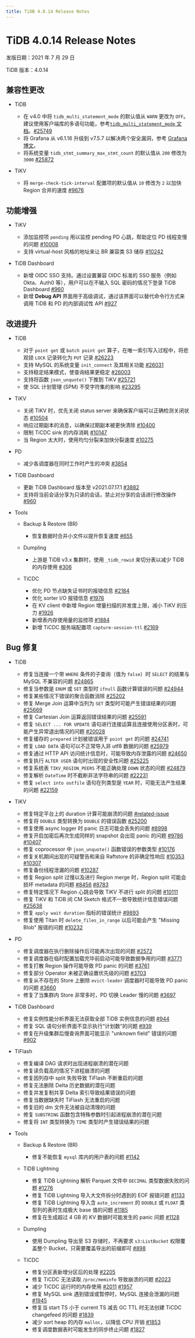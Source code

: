 ```yaml
---
title: TiDB 4.0.14 Release Notes
---
```


# TiDB 4.0.14 Release Notes

发版日期：2021 年 7 月 29 日

TiDB 版本：4.0.14

## 兼容性更改

+ TiDB

    - 在 v4.0 中将 `tidb_multi_statement_mode` 的默认值从 `WARN` 更改为 `OFF`。建议使用客户端库的多语句功能，参考[`tidb_multi_statement_mode` 文档](/system-variables.md#tidb_multi_statement_mode-从-v4011-版本开始引入)。[#25749](https://github.com/pingcap/tidb/pull/25749)
    - 将 Grafana 从 v6.1.16 升级到 v7.5.7 以解决两个安全漏洞，参考 [Grafana 博文](https://grafana.com/blog/2020/06/03/grafana-6.7.4-and-7.0.2-released-with-important-security-fix/)。
    - 将系统变量 `tidb_stmt_summary_max_stmt_count` 的默认值从 `200` 修改为 `3000` [#25872](https://github.com/pingcap/tidb/pull/25872)

+ TiKV

    - 将 `merge-check-tick-interval` 配置项的默认值从 `10` 修改为 `2` 以加快 Region 合并的速度 [#9676](https://github.com/tikv/tikv/pull/9676)

## 功能增强

+ TiKV

    - 添加监控项 `pending` 用以监控 pending PD 心跳，帮助定位 PD 线程变慢的问题 [#10008](https://github.com/tikv/tikv/pull/10008)
    - 支持 virtual-host 风格的地址来让 BR 兼容类 S3 储存 [#10242](https://github.com/tikv/tikv/pull/10242)

+ TiDB Dashboard

    - 新增 OIDC SSO 支持。通过设置兼容 OIDC 标准的 SSO 服务（例如 Okta、Auth0 等），用户可以在不输入 SQL 密码的情况下登录 TiDB Dashboard [#960](https://github.com/pingcap/tidb-dashboard/pull/960)
    - 新增 **Debug API** 界面用于高级调试，通过该界面可以替代命令行方式来调用 TiDB 和 PD 的内部调试性 API [#927](https://github.com/pingcap/tidb-dashboard/pull/927)

## 改进提升

+ TiDB

    - 对于 `point get` 或 `batch point get` 算子，在唯一索引写入过程中，将悲观锁 `LOCK` 记录转化为 `PUT` 记录 [#26223](https://github.com/pingcap/tidb/pull/26223)
    - 支持 MySQL 的系统变量 `init_connect` 及其相关功能 [#26031](https://github.com/pingcap/tidb/pull/26031)
    - 支持稳定结果模式，使查询结果更稳定 [#26003](https://github.com/pingcap/tidb/pull/26003)
    - 支持将函数 `json_unquote()` 下推到 TiKV [#25721](https://github.com/pingcap/tidb/pull/25721)
    - 使 SQL 计划管理 (SPM) 不受字符集的影响 [#23295](https://github.com/pingcap/tidb/pull/23295)

+ TiKV

    - 关闭 TiKV 时，优先关闭 status server 来确保客户端可以正确检测关闭状态 [#10504](https://github.com/tikv/tikv/pull/10504)
    - 响应过期副本的消息，以确保过期副本被更快清除 [#10400](https://github.com/tikv/tikv/pull/10400)
    - 限制 TiCDC sink 的内存消耗 [#10147](https://github.com/tikv/tikv/pull/10147)
    - 当 Region 太大时，使用均匀分裂来加快分裂速度 [#10275](https://github.com/tikv/tikv/pull/10275)

+ PD

    - 减少各调度器在同时工作时产生的冲突 [#3854](https://github.com/tikv/pd/pull/3854)

+ TiDB Dashboard

    - 更新 TiDB Dashboard 版本至 v2021.07.17.1 [#3882](https://github.com/pingcap/pd/pull/3882)
    - 支持将当前会话分享为只读的会话，禁止对分享的会话进行修改操作 [#960](https://github.com/pingcap/tidb-dashboard/pull/960)

+ Tools

    + Backup & Restore (BR)

        - 恢复数据时合并小文件以提升恢复速度 [#655](https://github.com/pingcap/br/pull/655)

    + Dumpling

        - 上游是 TiDB v3.x 集群时，使用 `_tidb_rowid` 来切分表以减少 TiDB 的内存使用 [#306](https://github.com/pingcap/dumpling/pull/306)

    + TiCDC

        - 优化 PD 节点缺失证书时的报错信息 [#2184](https://github.com/pingcap/ticdc/pull/2184)
        - 优化 sorter I/O 报错信息 [#1976](https://github.com/pingcap/ticdc/pull/1976)
        - 在 KV client 中新增 Region 增量扫描的并发度上限，减小 TiKV 的压力 [#1926](https://github.com/pingcap/ticdc/pull/1926)
        - 新增表内存使用量的监控项 [#1884](https://github.com/pingcap/ticdc/pull/1884)
        - 新增 TiCDC 服务端配置项 `capture-session-ttl` [#2169](https://github.com/pingcap/ticdc/pull/2169)

## Bug 修复

+ TiDB

    - 修复当连接一个带 `WHERE` 条件的子查询（值为 `false`）时 `SELECT` 的结果与 MySQL 不兼容的问题 [#24865](https://github.com/pingcap/tidb/issues/24865)
    - 修复当参数是 `ENUM` 或 `SET` 类型时 `ifnull` 函数计算错误的问题 [#24944](https://github.com/pingcap/tidb/issues/24944)
    - 修复某些情况下错误的聚合函数消除 [#25202](https://github.com/pingcap/tidb/issues/25202)
    - 修复 Merge Join 运算中当列为 `SET` 类型时可能产生错误结果的问题 [#25669](https://github.com/pingcap/tidb/issues/25669)
    - 修复 Cartesian Join 运算返回错误结果的问题 [#25591](https://github.com/pingcap/tidb/issues/25591)
    - 修复 `SELECT ... FOR UPDATE` 语句进行连接运算且连接使用分区表时，可能产生异常退出情况的问题 [#20028](https://github.com/pingcap/tidb/issues/20028)
    - 修复缓存的 `prepared` 计划被错误用于 `point get` 的问题 [#24741](https://github.com/pingcap/tidb/issues/24741)
    - 修复 `LOAD DATA` 语句可以不正常导入非 utf8 数据的问题 [#25979](https://github.com/pingcap/tidb/issues/25979)
    - 修复通过 HTTP API 访问统计信息时，可能导致内存泄露的问题 [#24650](https://github.com/pingcap/tidb/pull/24650)
    - 修复执行 `ALTER USER` 语句时出现的安全性问题 [#25225](https://github.com/pingcap/tidb/issues/25225)
    - 修复系统表 `TIKV_REGION_PEERS` 不能正确处理 `DOWN` 状态的问题 [#24879](https://github.com/pingcap/tidb/issues/24879)
    - 修复解析 `DateTime` 时不截断非法字符串的问题 [#22231](https://github.com/pingcap/tidb/issues/22231)
    - 修复 `select into outfile` 语句在列类型是 `YEAR` 时，可能无法产生结果的问题 [#22159](https://github.com/pingcap/tidb/issues/22159)

+ TiKV

    - 修复特定平台上的 duration 计算可能崩溃的问题 [#related-issue](https://github.com/rust-lang/rust/issues/86470#issuecomment-877557654)
    - 修复将 `DOUBLE` 类型转换为 `DOUBLE` 的错误函数 [#25200](https://github.com/pingcap/tidb/issues/25200)
    - 修复使用 async logger 时 panic 日志可能会丢失的问题 [#8998](https://github.com/tikv/tikv/issues/8998)
    - 修复开启加密后再次生成同样的 snapshot 会出现 panic 的问题 [#9786](https://github.com/tikv/tikv/issues/9786) [#10407](https://github.com/tikv/tikv/issues/10407)
    - 修复 coprocessor 中 `json_unquote()` 函数错误的参数类型 [#10176](https://github.com/tikv/tikv/issues/10176)
    - 修复关机期间出现的可疑警告和来自 Raftstore 的非确定性响应 [#10353](https://github.com/tikv/tikv/issues/10353) [#10307](https://github.com/tikv/tikv/issues/10307)
    - 修复备份线程泄漏的问题 [#10287](https://github.com/tikv/tikv/issues/10287)
    - 修复 Region split 过慢以及进行 Region merge 时，Region split 可能会损坏 metadata 的问题 [#8456](https://github.com/tikv/tikv/issues/8456) [#8783](https://github.com/tikv/tikv/issues/8783)
    - 修复特定情况下 Region 心跳会导致 TiKV 不进行 split 的问题 [#10111](https://github.com/tikv/tikv/issues/10111)
    - 修复 TiKV 和 TiDB 间 CM Sketch 格式不一致导致统计信息错误问题 [#25638](https://github.com/pingcap/tidb/issues/25638)
    - 修复 `apply wait duration` 指标的错误统计 [#9893](https://github.com/tikv/tikv/issues/9893)
    - 修复使用 Titan 时 `delete_files_in_range` 以后可能会产生 "Missing Blob" 报错的问题 [#10232](https://github.com/tikv/tikv/pull/10232)

+ PD

    - 修复调度器在执行删除操作后可能再次出现的问题 [#2572](https://github.com/tikv/pd/issues/2572)
    - 修复调度器在临时配置加载完毕前启动可能导致数据争用的问题 [#3771](https://github.com/tikv/pd/issues/3771)
    - 修复打散 Region 操作可能导致 PD panic 的问题 [#3761](https://github.com/pingcap/pd/pull/3761)
    - 修复部分 Operator 未被正确设置优先级的问题 [#3703](https://github.com/pingcap/pd/pull/3703)
    - 修复从不存在的 Store 上删除 `evict-leader` 调度器时可能导致 PD panic 的问题 [#3660](https://github.com/tikv/pd/issues/3660)
    - 修复了当集群内 Store 非常多时，PD 切换 Leader 慢的问题 [#3697](https://github.com/tikv/pd/issues/3697)

+ TiDB Dashboard

    - 修复实例性能分析界面无法获取全部 TiDB 实例信息的问题 [#944](https://github.com/pingcap/tidb-dashboard/pull/944)
    - 修复 SQL 语句分析界面不显示执行“计划数”的问题 [#939](https://github.com/pingcap/tidb-dashboard/pull/939)
    - 修复在升级集群后慢查询界面可能显示 "unknown field" 错误的问题 [#902](https://github.com/pingcap/tidb-dashboard/issues/902)

+ TiFlash

    - 修复编译 DAG 请求时出现进程崩溃的潜在问题
    - 修复读负载高的情况下进程崩溃的问题
    - 修复因列存中 split 失败导致 TiFlash 不断重启的问题
    - 修复无法删除 Delta 历史数据的潜在问题
    - 修复并发复制共享 Delta 索引导致结果错误的问题
    - 修复当数据缺失时 TiFlash 无法重启的问题
    - 修复旧的 dm 文件无法被自动清理的问题
    - 修复 `SUBSTRING` 函数包含特殊参数时引起进程崩溃的潜在问题
    - 修复将 `INT` 类型转换为 `TIME` 类型时产生错误结果的问题

+ Tools

    + Backup & Restore (BR)

        - 修复不能恢复 `mysql` 库内的用户表的问题 [#1142](https://github.com/pingcap/br/pull/1142)

    + TiDB Lightning

        - 修复 TiDB Lightning 解析 Parquet 文件中 `DECIMAL` 类型数据失败的问题 [#1276](https://github.com/pingcap/br/pull/1276)
        - 修复 TiDB Lightning 导入大文件拆分时遇到的 EOF 报错问题 [#1133](https://github.com/pingcap/br/issues/1133)
        - 修复 TiDB Lightning 导入含 `auto_increment` 的 `DOUBLE` 或 `FLOAT` 类型列的表时生成极大 base 值的问题 [#1185](https://github.com/pingcap/br/pull/1185)
        - 修复在生成超过 4 GB 的 KV 数据时可能发生的 panic 问题 [#1128](https://github.com/pingcap/br/pull/1128)

    + Dumpling

        - 使用 Dumpling 导出至 S3 存储时，不再要求 `s3:ListBucket` 权限覆盖整个 Bucket，只需要覆盖导出的前缀即可 [#898](https://github.com/pingcap/br/issues/898)

    + TiCDC

        - 修复分区表新增分区后的处理 [#2205](https://github.com/pingcap/ticdc/pull/2205)
        - 修复 TiCDC 无法读取 `/proc/meminfo` 导致崩溃的问题 [#2023](https://github.com/pingcap/ticdc/pull/2023)
        - 减少 TiCDC 运行时的内存使用 [#2011](https://github.com/pingcap/ticdc/pull/2011) [#1957](https://github.com/pingcap/ticdc/pull/1957)
        - 修复 MySQL sink 遇到错误或暂停时，MySQL 连接会泄漏的问题 [#1945](https://github.com/pingcap/ticdc/pull/1945)
        - 修复当 start TS 小于 current TS 减去 GC TTL 时无法创建 TiCDC changefeed 的问题 [#1839](https://github.com/pingcap/ticdc/issues/1839)
        - 减少 sort heap 的内存 `malloc`，以降低 CPU 开销 [#1853](https://github.com/pingcap/ticdc/issues/1853)
        - 修复调度数据表时可能发生的同步终止问题 [#1827](https://github.com/pingcap/ticdc/pull/1827)
